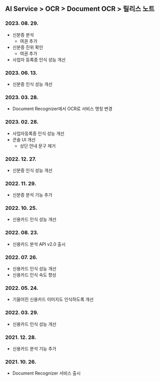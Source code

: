 ## AI Service > OCR > Document OCR > 릴리스 노트

### 2023. 08. 29.
* 신분증 분석
  * 여권 추가
* 신분증 진위 확인
  * 여권 추가
* 사업자 등록증 인식 성능 개선

### 2023. 06. 13.
* 신분증 인식 성능 개선

### 2023. 03. 28.
* Document Recognizer에서 OCR로 서비스 명칭 변경

### 2023. 02. 28.
* 사업자등록증 인식 성능 개선
* 콘솔 UI 개선
    * 상단 안내 문구 제거

### 2022. 12. 27.
* 신분증 인식 성능 개선

### 2022. 11. 29.
* 신분증 분석 기능 추가

### 2022. 10. 25.
* 신용카드 인식 성능 개선

### 2022. 08. 23.
* 신용카드 분석 API v2.0 출시

### 2022. 07. 26.
* 신용카드 인식 성능 개선
* 신용카드 인식 속도 향상

### 2022. 05. 24.
* 기울어진 신용카드 이미지도 인식하도록 개선

### 2022. 03. 29.
* 신용카드 인식 성능 개선

### 2021. 12. 28.
* 신용카드 분석 기능 추가

### 2021. 10. 26.
* Document Recognizer 서비스 출시